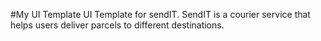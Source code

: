 #My UI Template
UI Template for sendIT. SendIT is a courier service that helps users deliver parcels to different destinations.